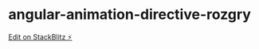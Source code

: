 # angular-animation-directive-rozgry

[Edit on StackBlitz ⚡️](https://stackblitz.com/edit/angular-animation-directive-rozgry)